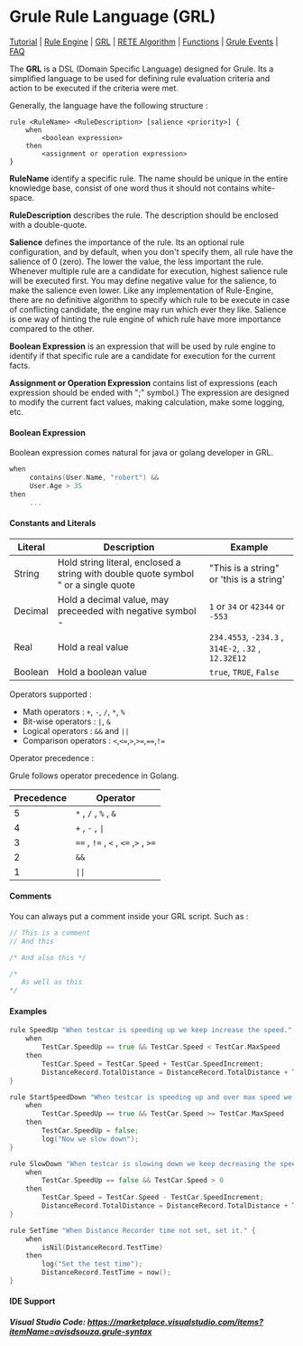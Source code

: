 # Grule Rule Language (GRL)

[Tutorial](Tutorial_en.md) | [Rule Engine](RuleEngine_en.md) | [GRL](GRL_en.md) | [RETE Algorithm](RETE_en.md) | [Functions](Function_en.md) | [Grule Events](GruleEvent_en.md) | [FAQ](FAQ_en.md)

The **GRL**  is a DSL (Domain Specific Language) designed for Grule. Its a simplified language
to be used for defining rule evaluation criteria and action to be executed if the criteria were met.

Generally, the language have the following structure :

```text
rule <RuleName> <RuleDescription> [salience <priority>] {
    when
        <boolean expression>
    then
        <assignment or operation expression>
}
```

**RuleName** identify a specific rule. The name should be unique in the entire knowledge base, consist of one word thus 
it should not contains white-space. 

**RuleDescription** describes the rule. The description should be enclosed with a double-quote.

**Salience** defines the importance of the rule. Its an optional rule configuration, and by default, when you don't specify them, all rule have the salience of 0 (zero).
The lower the value, the less important the rule. Whenever multiple rule are a candidate for execution, highest salience rule will be executed first. You
may define negative value for the salience, to make the salience even lower. Like any implementation of Rule-Engine,
there are no definitive algorithm to specify which rule to be execute in case of conflicting candidate, the engine may run which ever they like.
Salience is one way of hinting the rule engine of which rule have more importance compared to the other.

**Boolean Expression** is an expression that will be used by rule engine to identify if that specific rule
are a candidate for execution for the current facts.

**Assignment or Operation Expression** contains list of expressions (each expression should be ended with ";" symbol.) 
The expression are designed to modify the current fact values, making calculation, make some logging, etc.

#### Boolean Expression 

Boolean expression comes natural for java or golang developer in GRL. 

```go
when
     contains(User.Name, "robert") &&
     User.Age > 35
then
     ...
```
#### Constants and Literals

| Literal | Description                                                            | Example                          |
| ------- | ---------------------------------------------------------------------- | -------------------------------- |
| String  | Hold string literal, enclosed a string with double quote symbol &quot; or a single quote | "This is a string" or 'this is a string' |
| Decimal | Hold a decimal value, may preceeded with negative symbol -             | `1` or `34` or `42344` or `-553` |
| Real    | Hold a real value                                                      | `234.4553`, `-234.3` , `314E-2`, `.32` , `12.32E12`  |
| Boolean | Hold a boolean value                                                   | `true`, `TRUE`, `False`          |

Operators supported :

* Math operators : `+`, `-`, `/`, `*`, `%`
* Bit-wise operators : `|`, `&`
* Logical operators : `&&` and `||`
* Comparison operators : `<`,`<=`,`>`,`>=`,`==`,`!=` 

Operator precedence : 

Grule follows operator precedence in Golang.

| Precedence |  Operator |
| ---------- | --------- |
|    5       |      `*` , `/` , `%` , `&` |
|    4       |      `+` , `-` , `\|`     |
|    3       |      `==` , `!=` , `<` , `<=` ,`>` , `>=`  |
|    2       |      `&&`  |
|    1       |      `\|\|`  |

#### Comments

You can always put a comment inside your GRL script. Such as :

```go
// This is a comment
// And this

/* And also this */

/*
   As well as this
*/
```

#### Examples

```go
rule SpeedUp "When testcar is speeding up we keep increase the speed."  {
    when
        TestCar.SpeedUp == true && TestCar.Speed < TestCar.MaxSpeed
    then
        TestCar.Speed = TestCar.Speed + TestCar.SpeedIncrement;
		DistanceRecord.TotalDistance = DistanceRecord.TotalDistance + TestCar.Speed;
}

rule StartSpeedDown "When testcar is speeding up and over max speed we change to speed down."  {
    when
        TestCar.SpeedUp == true && TestCar.Speed >= TestCar.MaxSpeed
    then
        TestCar.SpeedUp = false;
		log("Now we slow down");
}

rule SlowDown "When testcar is slowing down we keep decreasing the speed."  {
    when
        TestCar.SpeedUp == false && TestCar.Speed > 0
    then
        TestCar.Speed = TestCar.Speed - TestCar.SpeedIncrement;
		DistanceRecord.TotalDistance = DistanceRecord.TotalDistance + TestCar.Speed;
}

rule SetTime "When Distance Recorder time not set, set it." {
	when
		isNil(DistanceRecord.TestTime)
	then
		log("Set the test time");
		DistanceRecord.TestTime = now();
}
```

#### IDE Support
##### Visual Studio Code: https://marketplace.visualstudio.com/items?itemName=avisdsouza.grule-syntax
